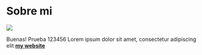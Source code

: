 # Sobre mi

![](../images/perezoso.jpg)

Buenas!
Prueba 123456
Lorem ipsum dolor sit amet, consectetur adipiscing elit **[my website](https://community.emergentfutures.io/courses/5566525/content)**
